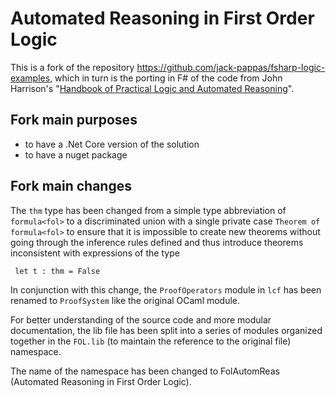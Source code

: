 # Automated Reasoning in First Order Logic

This is a fork of the repository https://github.com/jack-pappas/fsharp-logic-examples, which in turn is the porting in F# of the code from John Harrison's "[Handbook of Practical Logic and Automated Reasoning](https://www.cl.cam.ac.uk/~jrh13/atp/index.html)".

## Fork main purposes

* to have a .Net Core version of the solution
* to have a nuget package

## Fork main changes

The `thm` type has been changed from a simple type abbreviation of `formula<fol>` to a discriminated union with a single private case `Theorem of formula<fol>` to ensure that it is impossible to create new theorems without going through the inference rules defined and thus introduce theorems inconsistent with expressions of the type

     let t : thm = False

In conjunction with this change, the `ProofOperators` module in `lcf` has been renamed to `ProofSystem` like the original OCaml module.

For better understanding of the source code and more modular documentation, the lib file has been split into a series of modules organized together in the `FOL.lib`  (to maintain the reference to the original file) namespace.

The name of the namespace has been changed to FolAutomReas (Automated Reasoning in First Order Logic).

